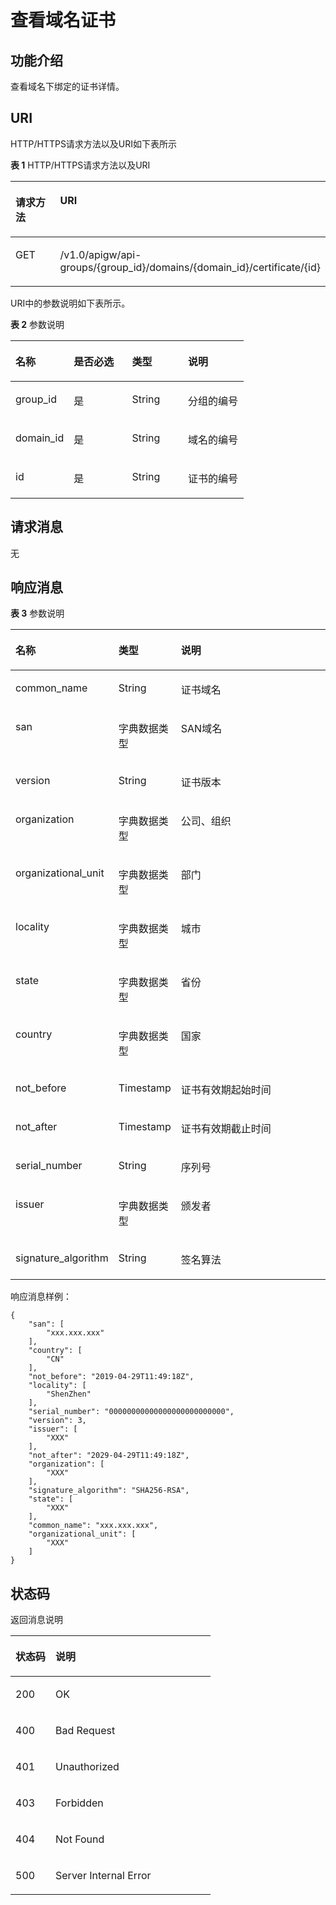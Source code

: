 # 查看域名证书<a name="ZH-CN_TOPIC_0225502946"></a>

## 功能介绍<a name="section38324262122"></a>

查看域名下绑定的证书详情。

## URI<a name="section12832162641216"></a>

HTTP/HTTPS请求方法以及URI如下表所示

**表 1**  HTTP/HTTPS请求方法以及URI

<a name="table1396111510132"></a>
<table><thead align="left"><tr id="row096151515139"><th class="cellrowborder" valign="top" width="20%" id="mcps1.2.3.1.1"><p id="p1422722218139"><a name="p1422722218139"></a><a name="p1422722218139"></a>请求方法</p>
</th>
<th class="cellrowborder" valign="top" width="80%" id="mcps1.2.3.1.2"><p id="p122713225131"><a name="p122713225131"></a><a name="p122713225131"></a>URI</p>
</th>
</tr>
</thead>
<tbody><tr id="row169611815131313"><td class="cellrowborder" valign="top" width="20%" headers="mcps1.2.3.1.1 "><p id="p15227162219132"><a name="p15227162219132"></a><a name="p15227162219132"></a>GET</p>
</td>
<td class="cellrowborder" valign="top" width="80%" headers="mcps1.2.3.1.2 "><p id="p1667817402181"><a name="p1667817402181"></a><a name="p1667817402181"></a>/v1.0/apigw/api-groups/{group_id}/domains/{domain_id}/certificate/{id}</p>
</td>
</tr>
</tbody>
</table>

URI中的参数说明如下表所示。

**表 2**  参数说明

<a name="table4851459153818"></a>
<table><thead align="left"><tr id="row1985259143813"><th class="cellrowborder" valign="top" width="25%" id="mcps1.2.5.1.1"><p id="p12367713193420"><a name="p12367713193420"></a><a name="p12367713193420"></a>名称</p>
</th>
<th class="cellrowborder" valign="top" width="25%" id="mcps1.2.5.1.2"><p id="p7367161316343"><a name="p7367161316343"></a><a name="p7367161316343"></a>是否必选</p>
</th>
<th class="cellrowborder" valign="top" width="24%" id="mcps1.2.5.1.3"><p id="p93675133347"><a name="p93675133347"></a><a name="p93675133347"></a>类型</p>
</th>
<th class="cellrowborder" valign="top" width="26%" id="mcps1.2.5.1.4"><p id="p836761317349"><a name="p836761317349"></a><a name="p836761317349"></a>说明</p>
</th>
</tr>
</thead>
<tbody><tr id="row13944152316182"><td class="cellrowborder" valign="top" width="25%" headers="mcps1.2.5.1.1 "><p id="p56248118"><a name="p56248118"></a><a name="p56248118"></a>group_id</p>
</td>
<td class="cellrowborder" valign="top" width="25%" headers="mcps1.2.5.1.2 "><p id="p59803701"><a name="p59803701"></a><a name="p59803701"></a>是</p>
</td>
<td class="cellrowborder" valign="top" width="24%" headers="mcps1.2.5.1.3 "><p id="p12261637"><a name="p12261637"></a><a name="p12261637"></a>String</p>
</td>
<td class="cellrowborder" valign="top" width="26%" headers="mcps1.2.5.1.4 "><p id="p53668558"><a name="p53668558"></a><a name="p53668558"></a>分组的编号</p>
</td>
</tr>
<tr id="row21491627194614"><td class="cellrowborder" valign="top" width="25%" headers="mcps1.2.5.1.1 "><p id="p147479565365"><a name="p147479565365"></a><a name="p147479565365"></a>domain_id</p>
</td>
<td class="cellrowborder" valign="top" width="25%" headers="mcps1.2.5.1.2 "><p id="p153301010123713"><a name="p153301010123713"></a><a name="p153301010123713"></a>是</p>
</td>
<td class="cellrowborder" valign="top" width="24%" headers="mcps1.2.5.1.3 "><p id="p14330710143716"><a name="p14330710143716"></a><a name="p14330710143716"></a>String</p>
</td>
<td class="cellrowborder" valign="top" width="26%" headers="mcps1.2.5.1.4 "><p id="p9747195653615"><a name="p9747195653615"></a><a name="p9747195653615"></a>域名的编号</p>
</td>
</tr>
<tr id="row18555915383"><td class="cellrowborder" valign="top" width="25%" headers="mcps1.2.5.1.1 "><p id="p111823311382"><a name="p111823311382"></a><a name="p111823311382"></a>id</p>
</td>
<td class="cellrowborder" valign="top" width="25%" headers="mcps1.2.5.1.2 "><p id="p163410335385"><a name="p163410335385"></a><a name="p163410335385"></a>是</p>
</td>
<td class="cellrowborder" valign="top" width="24%" headers="mcps1.2.5.1.3 "><p id="p83443318381"><a name="p83443318381"></a><a name="p83443318381"></a>String</p>
</td>
<td class="cellrowborder" valign="top" width="26%" headers="mcps1.2.5.1.4 "><p id="p3341333163817"><a name="p3341333163817"></a><a name="p3341333163817"></a>证书的编号</p>
</td>
</tr>
</tbody>
</table>

## 请求消息<a name="section14272513203411"></a>

无

## 响应消息<a name="section1044114111321"></a>

**表 3**  参数说明

<a name="table34366064"></a>
<table><thead align="left"><tr id="row59541114"><th class="cellrowborder" valign="top" width="24.93%" id="mcps1.2.4.1.1"><p id="p58100907"><a name="p58100907"></a><a name="p58100907"></a>名称</p>
</th>
<th class="cellrowborder" valign="top" width="19.23%" id="mcps1.2.4.1.2"><p id="p8553058"><a name="p8553058"></a><a name="p8553058"></a>类型</p>
</th>
<th class="cellrowborder" valign="top" width="55.84%" id="mcps1.2.4.1.3"><p id="p21709060"><a name="p21709060"></a><a name="p21709060"></a>说明</p>
</th>
</tr>
</thead>
<tbody><tr id="row13603451"><td class="cellrowborder" valign="top" width="24.93%" headers="mcps1.2.4.1.1 "><p id="p28137775"><a name="p28137775"></a><a name="p28137775"></a>common_name</p>
</td>
<td class="cellrowborder" valign="top" width="19.23%" headers="mcps1.2.4.1.2 "><p id="p64567303"><a name="p64567303"></a><a name="p64567303"></a>String</p>
</td>
<td class="cellrowborder" valign="top" width="55.84%" headers="mcps1.2.4.1.3 "><p id="p62569068"><a name="p62569068"></a><a name="p62569068"></a>证书域名</p>
</td>
</tr>
<tr id="row26250702"><td class="cellrowborder" valign="top" width="24.93%" headers="mcps1.2.4.1.1 "><p id="p45932145"><a name="p45932145"></a><a name="p45932145"></a>san</p>
</td>
<td class="cellrowborder" valign="top" width="19.23%" headers="mcps1.2.4.1.2 "><p id="p29516244"><a name="p29516244"></a><a name="p29516244"></a>字典数据类型</p>
</td>
<td class="cellrowborder" valign="top" width="55.84%" headers="mcps1.2.4.1.3 "><p id="p42005535"><a name="p42005535"></a><a name="p42005535"></a>SAN域名</p>
</td>
</tr>
<tr id="row42505499"><td class="cellrowborder" valign="top" width="24.93%" headers="mcps1.2.4.1.1 "><p id="p20393431"><a name="p20393431"></a><a name="p20393431"></a>version</p>
</td>
<td class="cellrowborder" valign="top" width="19.23%" headers="mcps1.2.4.1.2 "><p id="p41255182"><a name="p41255182"></a><a name="p41255182"></a>String</p>
</td>
<td class="cellrowborder" valign="top" width="55.84%" headers="mcps1.2.4.1.3 "><p id="p53335466"><a name="p53335466"></a><a name="p53335466"></a>证书版本</p>
</td>
</tr>
<tr id="row1597316278356"><td class="cellrowborder" valign="top" width="24.93%" headers="mcps1.2.4.1.1 "><p id="p197412733518"><a name="p197412733518"></a><a name="p197412733518"></a>organization</p>
</td>
<td class="cellrowborder" valign="top" width="19.23%" headers="mcps1.2.4.1.2 "><p id="p119741127113511"><a name="p119741127113511"></a><a name="p119741127113511"></a>字典数据类型</p>
</td>
<td class="cellrowborder" valign="top" width="55.84%" headers="mcps1.2.4.1.3 "><p id="p59743278353"><a name="p59743278353"></a><a name="p59743278353"></a>公司、组织</p>
</td>
</tr>
<tr id="row819414407421"><td class="cellrowborder" valign="top" width="24.93%" headers="mcps1.2.4.1.1 "><p id="p10195134013424"><a name="p10195134013424"></a><a name="p10195134013424"></a>organizational_unit</p>
</td>
<td class="cellrowborder" valign="top" width="19.23%" headers="mcps1.2.4.1.2 "><p id="p9195540204211"><a name="p9195540204211"></a><a name="p9195540204211"></a>字典数据类型</p>
</td>
<td class="cellrowborder" valign="top" width="55.84%" headers="mcps1.2.4.1.3 "><p id="p12195340194218"><a name="p12195340194218"></a><a name="p12195340194218"></a>部门</p>
</td>
</tr>
<tr id="row18379348184220"><td class="cellrowborder" valign="top" width="24.93%" headers="mcps1.2.4.1.1 "><p id="p173791848154219"><a name="p173791848154219"></a><a name="p173791848154219"></a>locality</p>
</td>
<td class="cellrowborder" valign="top" width="19.23%" headers="mcps1.2.4.1.2 "><p id="p103791648174218"><a name="p103791648174218"></a><a name="p103791648174218"></a>字典数据类型</p>
</td>
<td class="cellrowborder" valign="top" width="55.84%" headers="mcps1.2.4.1.3 "><p id="p203792048114218"><a name="p203792048114218"></a><a name="p203792048114218"></a>城市</p>
</td>
</tr>
<tr id="row19955114434219"><td class="cellrowborder" valign="top" width="24.93%" headers="mcps1.2.4.1.1 "><p id="p395614415429"><a name="p395614415429"></a><a name="p395614415429"></a>state</p>
</td>
<td class="cellrowborder" valign="top" width="19.23%" headers="mcps1.2.4.1.2 "><p id="p7956544144219"><a name="p7956544144219"></a><a name="p7956544144219"></a>字典数据类型</p>
</td>
<td class="cellrowborder" valign="top" width="55.84%" headers="mcps1.2.4.1.3 "><p id="p1695664412423"><a name="p1695664412423"></a><a name="p1695664412423"></a>省份</p>
</td>
</tr>
<tr id="row1237917443448"><td class="cellrowborder" valign="top" width="24.93%" headers="mcps1.2.4.1.1 "><p id="p83807447442"><a name="p83807447442"></a><a name="p83807447442"></a>country</p>
</td>
<td class="cellrowborder" valign="top" width="19.23%" headers="mcps1.2.4.1.2 "><p id="p1338094424411"><a name="p1338094424411"></a><a name="p1338094424411"></a>字典数据类型</p>
</td>
<td class="cellrowborder" valign="top" width="55.84%" headers="mcps1.2.4.1.3 "><p id="p1438054424413"><a name="p1438054424413"></a><a name="p1438054424413"></a>国家</p>
</td>
</tr>
<tr id="row1531019472447"><td class="cellrowborder" valign="top" width="24.93%" headers="mcps1.2.4.1.1 "><p id="p131074774416"><a name="p131074774416"></a><a name="p131074774416"></a>not_before</p>
</td>
<td class="cellrowborder" valign="top" width="19.23%" headers="mcps1.2.4.1.2 "><p id="p20996554195919"><a name="p20996554195919"></a><a name="p20996554195919"></a>Timestamp</p>
</td>
<td class="cellrowborder" valign="top" width="55.84%" headers="mcps1.2.4.1.3 "><p id="p2310547164412"><a name="p2310547164412"></a><a name="p2310547164412"></a>证书有效期起始时间</p>
</td>
</tr>
<tr id="row6835102618461"><td class="cellrowborder" valign="top" width="24.93%" headers="mcps1.2.4.1.1 "><p id="p17835326104618"><a name="p17835326104618"></a><a name="p17835326104618"></a>not_after</p>
</td>
<td class="cellrowborder" valign="top" width="19.23%" headers="mcps1.2.4.1.2 "><p id="p132009357462"><a name="p132009357462"></a><a name="p132009357462"></a>Timestamp</p>
</td>
<td class="cellrowborder" valign="top" width="55.84%" headers="mcps1.2.4.1.3 "><p id="p9835132620462"><a name="p9835132620462"></a><a name="p9835132620462"></a>证书有效期截止时间</p>
</td>
</tr>
<tr id="row1275175164617"><td class="cellrowborder" valign="top" width="24.93%" headers="mcps1.2.4.1.1 "><p id="p675185154618"><a name="p675185154618"></a><a name="p675185154618"></a>serial_number</p>
</td>
<td class="cellrowborder" valign="top" width="19.23%" headers="mcps1.2.4.1.2 "><p id="p3589112564711"><a name="p3589112564711"></a><a name="p3589112564711"></a>String</p>
</td>
<td class="cellrowborder" valign="top" width="55.84%" headers="mcps1.2.4.1.3 "><p id="p5751135114615"><a name="p5751135114615"></a><a name="p5751135114615"></a>序列号</p>
</td>
</tr>
<tr id="row12867115410466"><td class="cellrowborder" valign="top" width="24.93%" headers="mcps1.2.4.1.1 "><p id="p886885418466"><a name="p886885418466"></a><a name="p886885418466"></a>issuer</p>
</td>
<td class="cellrowborder" valign="top" width="19.23%" headers="mcps1.2.4.1.2 "><p id="p1311443014470"><a name="p1311443014470"></a><a name="p1311443014470"></a>字典数据类型</p>
</td>
<td class="cellrowborder" valign="top" width="55.84%" headers="mcps1.2.4.1.3 "><p id="p4868115418464"><a name="p4868115418464"></a><a name="p4868115418464"></a>颁发者</p>
</td>
</tr>
<tr id="row89501546154614"><td class="cellrowborder" valign="top" width="24.93%" headers="mcps1.2.4.1.1 "><p id="p199501246144610"><a name="p199501246144610"></a><a name="p199501246144610"></a>signature_algorithm</p>
</td>
<td class="cellrowborder" valign="top" width="19.23%" headers="mcps1.2.4.1.2 "><p id="p17297103219473"><a name="p17297103219473"></a><a name="p17297103219473"></a>String</p>
</td>
<td class="cellrowborder" valign="top" width="55.84%" headers="mcps1.2.4.1.3 "><p id="p5950114674618"><a name="p5950114674618"></a><a name="p5950114674618"></a>签名算法</p>
</td>
</tr>
</tbody>
</table>

响应消息样例：

```
{
    "san": [
        "xxx.xxx.xxx"
    ],
    "country": [
        "CN"
    ],
    "not_before": "2019-04-29T11:49:18Z",
    "locality": [
        "ShenZhen"
    ],
    "serial_number": "00000000000000000000000000",
    "version": 3,
    "issuer": [
        "XXX"
    ],
    "not_after": "2029-04-29T11:49:18Z",
    "organization": [
        "XXX"
    ],
    "signature_algorithm": "SHA256-RSA",
    "state": [
        "XXX"
    ],
    "common_name": "xxx.xxx.xxx",
    "organizational_unit": [
        "XXX"
    ]
}
```

## 状态码<a name="section2083573084114"></a>

返回消息说明

<a name="table1338010302424"></a>
<table><thead align="left"><tr id="row048810308426"><th class="cellrowborder" valign="top" width="20%" id="mcps1.1.3.1.1"><p id="p174881730194216"><a name="p174881730194216"></a><a name="p174881730194216"></a>状态码</p>
</th>
<th class="cellrowborder" valign="top" width="80%" id="mcps1.1.3.1.2"><p id="p848863018429"><a name="p848863018429"></a><a name="p848863018429"></a>说明</p>
</th>
</tr>
</thead>
<tbody><tr id="row94881130104218"><td class="cellrowborder" valign="top" width="20%" headers="mcps1.1.3.1.1 "><p id="p7488163084211"><a name="p7488163084211"></a><a name="p7488163084211"></a>200</p>
</td>
<td class="cellrowborder" valign="top" width="80%" headers="mcps1.1.3.1.2 "><p id="p1397710479489"><a name="p1397710479489"></a><a name="p1397710479489"></a>OK</p>
</td>
</tr>
<tr id="row1948893004211"><td class="cellrowborder" valign="top" width="20%" headers="mcps1.1.3.1.1 "><p id="p14488113015426"><a name="p14488113015426"></a><a name="p14488113015426"></a>400</p>
</td>
<td class="cellrowborder" valign="top" width="80%" headers="mcps1.1.3.1.2 "><p id="p1497764720485"><a name="p1497764720485"></a><a name="p1497764720485"></a>Bad Request</p>
</td>
</tr>
<tr id="row9488173084210"><td class="cellrowborder" valign="top" width="20%" headers="mcps1.1.3.1.1 "><p id="p24883304428"><a name="p24883304428"></a><a name="p24883304428"></a>401</p>
</td>
<td class="cellrowborder" valign="top" width="80%" headers="mcps1.1.3.1.2 "><p id="p1848810308429"><a name="p1848810308429"></a><a name="p1848810308429"></a>Unauthorized</p>
</td>
</tr>
<tr id="row1488230194211"><td class="cellrowborder" valign="top" width="20%" headers="mcps1.1.3.1.1 "><p id="p6488133064210"><a name="p6488133064210"></a><a name="p6488133064210"></a>403</p>
</td>
<td class="cellrowborder" valign="top" width="80%" headers="mcps1.1.3.1.2 "><p id="p10488193018426"><a name="p10488193018426"></a><a name="p10488193018426"></a>Forbidden</p>
</td>
</tr>
<tr id="row174882030134217"><td class="cellrowborder" valign="top" width="20%" headers="mcps1.1.3.1.1 "><p id="p144883304428"><a name="p144883304428"></a><a name="p144883304428"></a>404</p>
</td>
<td class="cellrowborder" valign="top" width="80%" headers="mcps1.1.3.1.2 "><p id="p4488103094212"><a name="p4488103094212"></a><a name="p4488103094212"></a>Not Found</p>
</td>
</tr>
<tr id="row5488183024215"><td class="cellrowborder" valign="top" width="20%" headers="mcps1.1.3.1.1 "><p id="p17488163014423"><a name="p17488163014423"></a><a name="p17488163014423"></a>500</p>
</td>
<td class="cellrowborder" valign="top" width="80%" headers="mcps1.1.3.1.2 "><p id="p048813014216"><a name="p048813014216"></a><a name="p048813014216"></a>Server Internal Error</p>
</td>
</tr>
</tbody>
</table>

